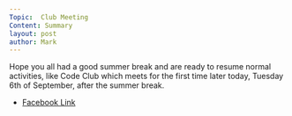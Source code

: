 ```yaml
---
Topic:  Club Meeting
Content: Summary
layout: post
author: Mark
---
```

Hope you all had a good summer break and are ready to resume normal activities, like Code Club which meets for the first time later today, Tuesday 6th of September, after the summer break.



* [Facebook Link](https://www.facebook.com/1481985248595237/posts/5167482523378806/)


